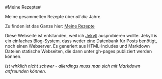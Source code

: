#Meine Rezepte#

Meine gesammelten Rezepte über *all die* Jahre.

Zu finden ist das Ganze hier:
[Meine Rezepte](http://marymar.github.io/rezepte)

Diese Webseite ist entstanden, weil ich [Jekyll](http://jekyllrb.com/) ausprobieren wollte.
Jekyll is ein einfaches Blog-System, dass weder eine Datenbank für Posts benötigt, noch einen Webserver.
Es generiert aus HTML-Includes und Markdown Dateien statische Webseiten, die dann unter gh-pages publiziert werden können.

*Ist wirklich nicht schwer - allerdings muss man sich mit Markdown anfreunden können.*
